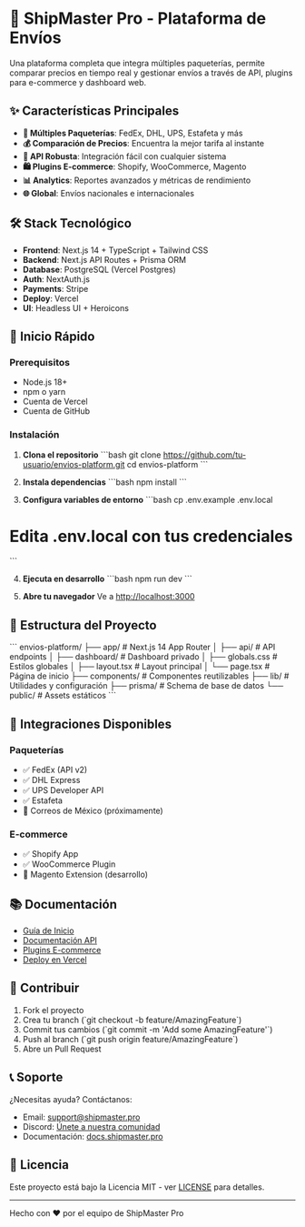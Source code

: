 # 🚀 ShipMaster Pro - Plataforma de Envíos

Una plataforma completa que integra múltiples paqueterías, permite comparar precios en tiempo real y gestionar envíos a través de API, plugins para e-commerce y dashboard web.

## ✨ Características Principales

- **🚛 Múltiples Paqueterías**: FedEx, DHL, UPS, Estafeta y más
- **💰 Comparación de Precios**: Encuentra la mejor tarifa al instante  
- **🔌 API Robusta**: Integración fácil con cualquier sistema
- **🛍️ Plugins E-commerce**: Shopify, WooCommerce, Magento
- **📊 Analytics**: Reportes avanzados y métricas de rendimiento
- **🌐 Global**: Envíos nacionales e internacionales

## 🛠️ Stack Tecnológico

- **Frontend**: Next.js 14 + TypeScript + Tailwind CSS
- **Backend**: Next.js API Routes + Prisma ORM
- **Database**: PostgreSQL (Vercel Postgres)
- **Auth**: NextAuth.js
- **Payments**: Stripe
- **Deploy**: Vercel
- **UI**: Headless UI + Heroicons

## 🚀 Inicio Rápido

### Prerequisitos
- Node.js 18+
- npm o yarn
- Cuenta de Vercel
- Cuenta de GitHub

### Instalación

1. **Clona el repositorio**
\`\`\`bash
git clone https://github.com/tu-usuario/envios-platform.git
cd envios-platform
\`\`\`

2. **Instala dependencias**
\`\`\`bash
npm install
\`\`\`

3. **Configura variables de entorno**
\`\`\`bash
cp .env.example .env.local
# Edita .env.local con tus credenciales
\`\`\`

4. **Ejecuta en desarrollo**
\`\`\`bash
npm run dev
\`\`\`

5. **Abre tu navegador**
Ve a [http://localhost:3000](http://localhost:3000)

## 📁 Estructura del Proyecto

\`\`\`
envios-platform/
├── app/                    # Next.js 14 App Router
│   ├── api/               # API endpoints
│   ├── dashboard/         # Dashboard privado
│   ├── globals.css        # Estilos globales
│   ├── layout.tsx         # Layout principal
│   └── page.tsx          # Página de inicio
├── components/            # Componentes reutilizables
├── lib/                  # Utilidades y configuración
├── prisma/               # Schema de base de datos
└── public/               # Assets estáticos
\`\`\`

## 🔌 Integraciones Disponibles

### Paqueterías
- ✅ FedEx (API v2)
- ✅ DHL Express
- ✅ UPS Developer API
- ✅ Estafeta
- 🔄 Correos de México (próximamente)

### E-commerce
- ✅ Shopify App
- ✅ WooCommerce Plugin
- 🔄 Magento Extension (desarrollo)

## 📚 Documentación

- [Guía de Inicio](./docs/getting-started.md)
- [Documentación API](./docs/api.md)
- [Plugins E-commerce](./docs/plugins.md)
- [Deploy en Vercel](./docs/deployment.md)

## 🤝 Contribuir

1. Fork el proyecto
2. Crea tu branch (\`git checkout -b feature/AmazingFeature\`)
3. Commit tus cambios (\`git commit -m 'Add some AmazingFeature'\`)
4. Push al branch (\`git push origin feature/AmazingFeature\`)
5. Abre un Pull Request

## 📞 Soporte

¿Necesitas ayuda? Contáctanos:
- Email: support@shipmaster.pro
- Discord: [Únete a nuestra comunidad](https://discord.gg/shipmaster)
- Documentación: [docs.shipmaster.pro](https://docs.shipmaster.pro)

## 📄 Licencia

Este proyecto está bajo la Licencia MIT - ver [LICENSE](LICENSE) para detalles.

---

Hecho con ❤️ por el equipo de ShipMaster Pro
